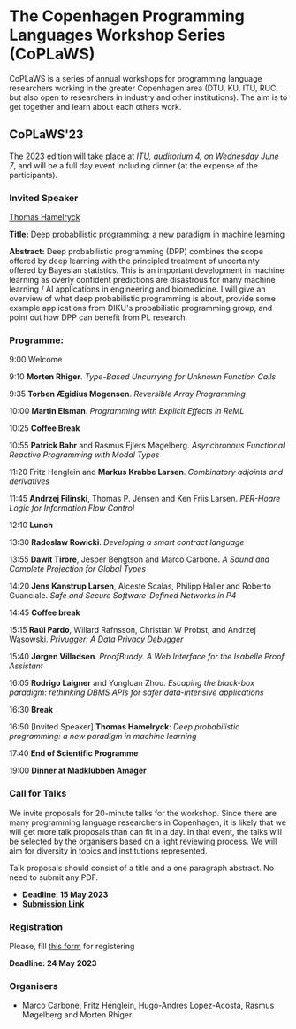 # The Copenhagen Programming Languages Workshop Series (CoPLaWS)

CoPLaWS is a series of annual workshops for programming language researchers working in the greater Copenhagen area (DTU, KU, ITU, RUC, but also open to researchers in industry and other institutions). The aim is to get together and learn about each others work. 


## CoPLaWS'23 

The 2023 edition will take place at _ITU, auditorium 4, on Wednesday June 7_, and will be a full day event including dinner (at the expense of the participants). 

### Invited Speaker
[Thomas Hamelryck](https://thamelry.github.io) 

**Title:** Deep probabilistic programming: a new paradigm in machine learning

**Abstract:** Deep probabilistic programming (DPP) combines the scope offered by deep learning with the principled treatment of uncertainty offered by Bayesian statistics. This is an important development in machine learning as overly confident predictions are disastrous for many machine learning / AI applications in engineering and biomedicine. I will give an overview of what deep probabilistic programming is about, provide some example applications from DIKU's probabilistic programming group, and point out how DPP can benefit from PL research.

### Programme:
9:00 Welcome

9:10 **Morten Rhiger**. *Type-Based Uncurrying for Unknown Function Calls* 

9:35 **Torben Ægidius Mogensen**. *Reversible Array Programming* 

10:00 **Martin Elsman**. *Programming with Explicit Effects in ReML* 

10:25 **Coffee Break**

10:55 **Patrick Bahr** and Rasmus Ejlers Møgelberg. *Asynchronous Functional Reactive Programming with Modal Types* 

11:20 Fritz Henglein and **Markus Krabbe Larsen**. *Combinatory adjoints and derivatives*

11:45 **Andrzej Filinski**, Thomas P. Jensen and Ken Friis Larsen. *PER-Hoare Logic for Information Flow Control* 

12:10 **Lunch**

13:30 **Radoslaw Rowicki**. *Developing a smart contract language* 

13:55 **Dawit Tirore**, Jesper Bengtson and Marco Carbone. *A Sound and Complete Projection for Global Types* 

14:20 **Jens Kanstrup Larsen**, Alceste Scalas, Philipp Haller and Roberto Guanciale. *Safe and Secure Software-Defined Networks in P4* 

14:45 **Coffee break**

15:15 **Raúl Pardo**, Willard Rafnsson, Christian W Probst, and Andrzej Wąsowski. *Privugger: A Data Privacy Debugger*

15:40 **Jørgen Villadsen**.	*ProofBuddy. A Web Interface for the Isabelle Proof Assistant*

16:05 **Rodrigo Laigner** and Yongluan Zhou.	*Escaping the black-box paradigm: rethinking DBMS APIs for safer data-intensive applications*

16:30 **Break**

16:50 [Invited Speaker] **Thomas Hamelryck**: *Deep probabilistic programming: a new paradigm in machine learning*

17:40 **End of Scientific Programme**

19:00 **Dinner at Madklubben Amager**

### Call for Talks 

We invite proposals for 20-minute talks for the workshop. Since there are many programming language researchers in Copenhagen, it is likely that we will get more talk proposals than can fit in a day. In that event, the talks will be selected by the organisers based on a light reviewing process. We will aim for diversity in topics and institutions represented. 

Talk proposals should consist of a title and a one paragraph abstract. No need to submit any PDF. 

- **Deadline: 15 May 2023**
- [**Submission Link**](https://easychair.org/conferences/?conf=coplaw23)

### Registration

Please, fill [this form](https://docs.google.com/forms/d/e/1FAIpQLSd1yH8wyXzpGgt9x8grbmKV8dWTipYqdbVzn5Pl8cp5H66p4w/viewform?usp=sf_link) for registering

**Deadline: 24 May 2023**


### Organisers
- Marco Carbone, Fritz Henglein, Hugo-Andres Lopez-Acosta, Rasmus Møgelberg and Morten Rhiger.

